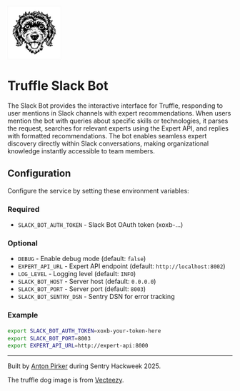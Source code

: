 <img src="assets/dog-small.jpg" alt="Truffle Logo" width="120">

# Truffle Slack Bot

The Slack Bot provides the interactive interface for Truffle, responding to user mentions in Slack channels with expert recommendations. When users mention the bot with queries about specific skills or technologies, it parses the request, searches for relevant experts using the Expert API, and replies with formatted recommendations. The bot enables seamless expert discovery directly within Slack conversations, making organizational knowledge instantly accessible to team members.

## Configuration

Configure the service by setting these environment variables:

### Required
- `SLACK_BOT_AUTH_TOKEN` - Slack Bot OAuth token (xoxb-...)

### Optional
- `DEBUG` - Enable debug mode (default: `false`)
- `EXPERT_API_URL` - Expert API endpoint (default: `http://localhost:8002`)
- `LOG_LEVEL` - Logging level (default: `INFO`)
- `SLACK_BOT_HOST` - Server host (default: `0.0.0.0`)
- `SLACK_BOT_PORT` - Server port (default: `8003`)
- `SLACK_BOT_SENTRY_DSN` - Sentry DSN for error tracking

### Example
```bash
export SLACK_BOT_AUTH_TOKEN=xoxb-your-token-here
export SLACK_BOT_PORT=8003
export EXPERT_API_URL=http://expert-api:8000
```

---
Built by [Anton Pirker](https://github.com/antonpirker) during Sentry Hackweek 2025.

The truffle dog image is from [Vecteezy](https://www.vecteezy.com).

